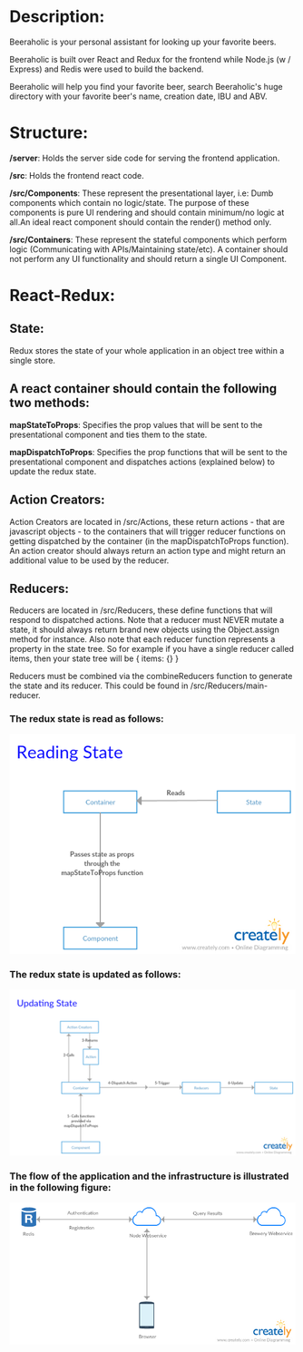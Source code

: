 # Description:

Beeraholic is your personal assistant for looking up your favorite beers.

Beeraholic is built over React and Redux for the frontend while Node.js (w / Express) and Redis were used to build the backend.

Beeraholic will help you find your favorite beer, search Beeraholic's huge directory with your favorite beer's name, creation date, IBU and ABV.

# Structure:

**/server**: Holds the server side code for serving the frontend application.

**/src**: Holds the frontend react code.

**/src/Components**: These represent the presentational layer, i.e: Dumb components which contain no logic/state. The purpose of these components is pure UI rendering and should contain minimum/no logic at all.An ideal react component should contain the render() method only.

**/src/Containers**: These represent the stateful components which perform logic (Communicating with APIs/Maintaining state/etc). A container should not perform any UI functionality and should return a single UI Component.

# React-Redux:

## State:

Redux stores the state of your whole application in an object tree within a single store.

## A react container should contain the following two methods:

**mapStateToProps**: Specifies the prop values that will be sent to the presentational component and ties them to the state.

**mapDispatchToProps**: Specifies the prop functions that will be sent to the presentational component and dispatches actions (explained below) to update the redux state.

## Action Creators:

Action Creators are located in /src/Actions, these return actions - that are javascript objects - to the containers that will trigger reducer functions on getting dispatched by the container (in the mapDispatchToProps function). An action creator should always return an action type and might return an additional value to be used by the reducer.

## Reducers:

Reducers are located in /src/Reducers, these define functions that will respond to dispatched actions. Note that a reducer must NEVER mutate a state, it should always return brand new objects using the Object.assign method for instance. Also note that each reducer function represents a property in the state tree. So for example if you have a single reducer called items, then your state tree will be { items: {} }

Reducers must be combined via the combineReducers function to generate the state and its reducer. This could be found in /src/Reducers/main-reducer.


### The redux state is read as follows:

![alt text](https://raw.githubusercontent.com/asarnaout/beeraholic/master/ReadState.png)


### The redux state is updated as follows:

![alt text](https://raw.githubusercontent.com/asarnaout/beeraholic/master/UpdateState.png)


### The flow of the application and the infrastructure is illustrated in the following figure:

![alt text](https://raw.githubusercontent.com/asarnaout/beeraholic/master/Infrastructure.png)